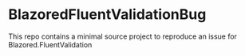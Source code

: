 # BlazoredFluentValidationBug
This repo contains a minimal source project to reproduce an issue for Blazored.FluentValidation
